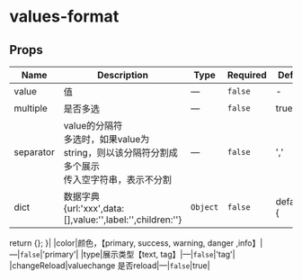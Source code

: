 # values-format

## Props

<!-- @vuese:values-format:props:start -->
|Name|Description|Type|Required|Default|
|---|---|---|---|---|
|value|值|—|`false`|-|
|multiple|是否多选|—|`false`|true|
|separator|value的分隔符<br/>多选时，如果value为string，则以该分隔符分割成多个展示<br/>传入空字符串，表示不分割<br/>|—|`false`|','|
|dict|数据字典<br/>{url:'xxx',data:[],value:'',label:'',children:''}|`Object`|`false`|default() {
  return {};
}|
|color|颜色，【primary, success, warning, danger ,info】|—|`false`|'primary'|
|type|展示类型【text, tag】|—|`false`|'tag'|
|changeReload|valuechange 是否reload|—|`false`|true|

<!-- @vuese:values-format:props:end -->


